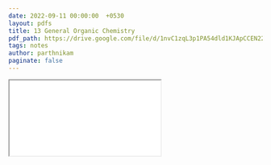 ```yaml
---
date: 2022-09-11 00:00:00  +0530
layout: pdfs
title: 13 General Organic Chemistry
pdf_path: https://drive.google.com/file/d/1nvC1zqL3p1PA54dld1KJApCCEN22v_Pj/preview?usp=sharing
tags: notes
author: parthnikam
paginate: false
---
```


<iframe class="embed-pdf" src="{{ page.pdf_path }}#toolbar=0" seamless="seamless" scrolling="no" style="overflow:hidden"></iframe>
